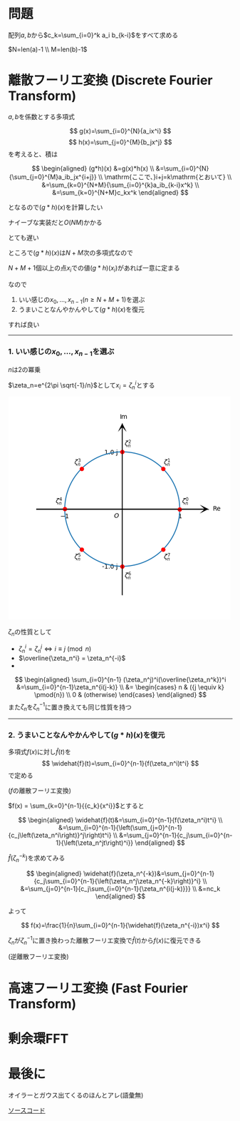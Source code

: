 # 問題
配列$a,b$から$c_k=\sum_{i=0}^k a_i b_{k-i}$をすべて求める

$N=len(a)-1 \\ M=len(b)-1$

# 離散フーリエ変換 (Discrete Fourier Transform)
$a,b$を係数とする多項式

$$
    g(x)=\sum_{i=0}^{N}{a_ix^i}
$$
$$
    h(x)=\sum_{j=0}^{M}{b_jx^j}
$$
を考えると、積は

$$
\begin{aligned}
    (g*h)(x) &=g(x)*h(x) \\
    &=\sum_{i=0}^{N}{\sum_{j=0}^{M}a_ib_jx^{i+j}} \\
    \mathrm{ここで、}i+j=k\mathrm{とおいて} \\
    &=\sum_{k=0}^{N+M}{\sum_{i=0}^{k}a_ib_{k-i}x^k} \\
    &=\sum_{k=0}^{N+M}c_kx^k
\end{aligned}
$$

となるので$(g*h)(x)$を計算したい

ナイーブな実装だと$O(NM)$かかる

とても遅い

ところで$(g*h)(x)$は$N+M$次の多項式なので

$N+M+1$個以上の点$x_i$での値$(g*h)(x_i)$があれば一意に定まる

なので

1. いい感じの$x_0,...,x_{n-1} (n \geq N+M+1)$を選ぶ
2. うまいことなんやかんやして$(g*h)(x)$を復元

すれば良い

***
### 1. いい感じの$x_0,...,x_{n-1}$を選ぶ

$n$は2の冪乗

$\zeta_n=e^{2\pi \sqrt{-1}/n}$として$x_i=\zeta_n^i$とする

![zeta_n^i](/docs/imgs/a.png)

$\zeta_n$の性質として

* $\zeta_n^i=\zeta_n^j \Leftrightarrow {i \equiv j} \pmod{n}$
* $\overline{\zeta_n^i} = \zeta_n^{-i}$
* 
$$
    \begin{aligned}
    \sum_{i=0}^{n-1} (\zeta_n^j)^i(\overline{\zeta_n^k})^i &=\sum_{i=0}^{n-1}\zeta_n^{i(j-k)} \\
    &=
    \begin{cases}
        n & ({j \equiv k} \pmod{n}) \\
        0 & (otherwise)
    \end{cases}
    \end{aligned}
$$
また$\zeta_n$を$\zeta_n^{-1}$に置き換えても同じ性質を持つ

***
### 2. うまいことなんやかんやして$(g*h)(x)$を復元

多項式$f(x)$に対し$\widehat{f}(t)$を
$$
    \widehat{f}(t)=\sum_{i=0}^{n-1}{f(\zeta_n^i)t^i}
$$
で定める

($f$の離散フーリエ変換)

$f(x) = \sum_{k=0}^{n-1}{{c_k}{x^i}}$とすると

$$
\begin{aligned}
    \widehat{f}(t)&=\sum_{i=0}^{n-1}{f(\zeta_n^i)t^i} \\
    &=\sum_{i=0}^{n-1}{\left(\sum_{j=0}^{n-1}{c_j\left(\zeta_n^i\right)}^j\right)t^i} \\
    &=\sum_{j=0}^{n-1}{c_j\sum_{i=0}^{n-1}{\left(\zeta_n^jt\right)^i}}
\end{aligned}
$$

$\widehat{f}(\zeta_n^{-k})$を求めてみる

$$
\begin{aligned}
    \widehat{f}(\zeta_n^{-k})&=\sum_{j=0}^{n-1}{c_j\sum_{i=0}^{n-1}{\left(\zeta_n^j\zeta_n^{-k}\right)}^i} \\
    &=\sum_{j=0}^{n-1}{c_j\sum_{i=0}^{n-1}{\zeta_n^{i(j-k)}}} \\
    &=nc_k
\end{aligned}
$$

よって

$$
    f(x)=\frac{1}{n}\sum_{i=0}^{n-1}{\widehat{f}(\zeta_n^{-i})x^i}
$$

${\zeta_n}$が${\zeta_n^{-1}}$に置き換わった離散フーリエ変換で$\widehat{f}(t)$から$f(x)$に復元できる

(逆離散フーリエ変換)

# 高速フーリエ変換 (Fast Fourier Transform)

# 剰余環FFT

# 最後に
オイラーとガウス出てくるのほんとアレ(語彙無)

[ソースコード](../CompLib/Algorithm/FastFourierTransform.cs)